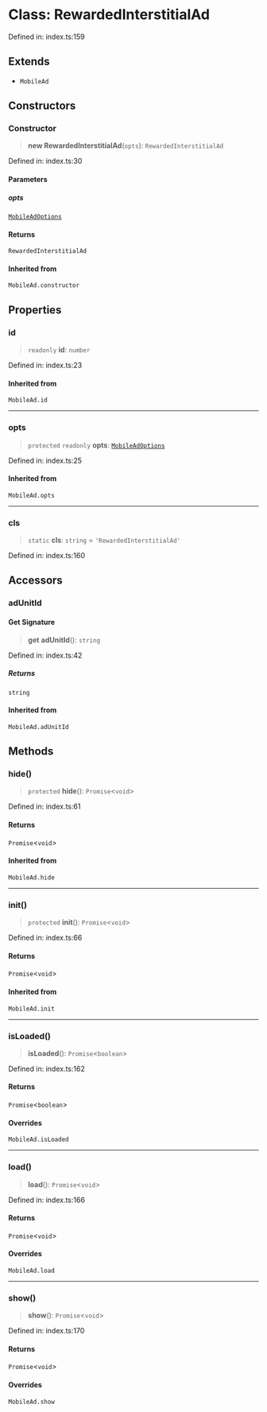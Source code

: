 # Class: RewardedInterstitialAd

Defined in: index.ts:159

## Extends

- `MobileAd`

## Constructors

### Constructor

> **new RewardedInterstitialAd**(`opts`): `RewardedInterstitialAd`

Defined in: index.ts:30

#### Parameters

##### opts

[`MobileAdOptions`](../type-aliases/MobileAdOptions.md)

#### Returns

`RewardedInterstitialAd`

#### Inherited from

`MobileAd.constructor`

## Properties

### id

> `readonly` **id**: `number`

Defined in: index.ts:23

#### Inherited from

`MobileAd.id`

***

### opts

> `protected` `readonly` **opts**: [`MobileAdOptions`](../type-aliases/MobileAdOptions.md)

Defined in: index.ts:25

#### Inherited from

`MobileAd.opts`

***

### cls

> `static` **cls**: `string` = `'RewardedInterstitialAd'`

Defined in: index.ts:160

## Accessors

### adUnitId

#### Get Signature

> **get** **adUnitId**(): `string`

Defined in: index.ts:42

##### Returns

`string`

#### Inherited from

`MobileAd.adUnitId`

## Methods

### hide()

> `protected` **hide**(): `Promise`\<`void`\>

Defined in: index.ts:61

#### Returns

`Promise`\<`void`\>

#### Inherited from

`MobileAd.hide`

***

### init()

> `protected` **init**(): `Promise`\<`void`\>

Defined in: index.ts:66

#### Returns

`Promise`\<`void`\>

#### Inherited from

`MobileAd.init`

***

### isLoaded()

> **isLoaded**(): `Promise`\<`boolean`\>

Defined in: index.ts:162

#### Returns

`Promise`\<`boolean`\>

#### Overrides

`MobileAd.isLoaded`

***

### load()

> **load**(): `Promise`\<`void`\>

Defined in: index.ts:166

#### Returns

`Promise`\<`void`\>

#### Overrides

`MobileAd.load`

***

### show()

> **show**(): `Promise`\<`void`\>

Defined in: index.ts:170

#### Returns

`Promise`\<`void`\>

#### Overrides

`MobileAd.show`
